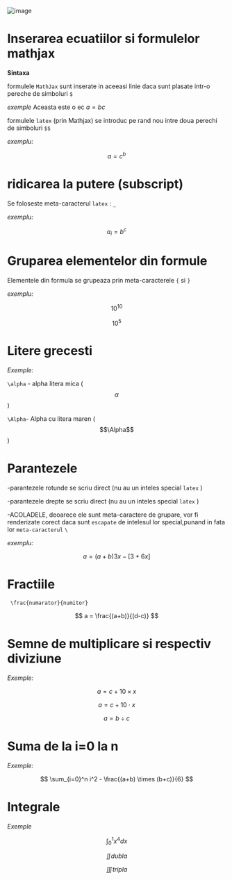 ![image](https://imaginidesktop3d.wordpress.com/wp-content/uploads/2014/06/www-imaginifrumoase-50.jpg?w=584)

# Inserarea ecuatiilor si formulelor mathjax

**Sintaxa** 

formulele `MathJax` sunt inserate in aceeasi linie daca sunt plasate intr-o pereche de simboluri `$` 

*exemple* 
Aceasta este o ec $a=bc$ 

formulele `latex` (prin Mathjax) se introduc pe rand nou intre doua perechi de simboluri `$$` 

*exemplu:* 

$$ a=c^b $$

# ridicarea la putere (subscript) 

Se foloseste meta-caracterul `latex` : `_` 

*exemplu:* 

$$ a_i = b^c $$

# Gruparea elementelor din formule

Elementele din formula se grupeaza prin meta-caracterele `{` si `}` 

*exemplu:*  

$$ 10^{10} $$

$$ 10^{5} $$

# Litere grecesti

*Exemple:* 

`\alpha` - alpha litera mica ($$\alpha$$)

`\Alpha`- Alpha cu litera maren ($$\Alpha$$) 

# Parantezele 

-parantezele rotunde se scriu direct (nu au un inteles special `latex` )

-parantezele drepte se scriu direct (nu au un inteles special `latex` )

-ACOLADELE, deoarece ele sunt meta-caractere de grupare, vor fi renderizate corect daca sunt `escapate` de intelesul lor special,punand in fata lor `meta-caracterul` `\` 

*exemplu:* 

$$ a= (a+b){3x}-[3+6x] $$

# Fractiile

` \frac{numarator}{numitor}` 

$$ a = \frac{(a+b)}{(d-c)} $$

# Semne de multiplicare si respectiv diviziune

*Exemple:*

$$ a= c+ 10 \times x $$

$$ a= c+ 10 \cdot x $$ 

$$ a= b \div c $$ 

# Suma de la i=0 la n #

*Exemple:*

$$ \sum_{i=0}^n i^2 - \frac{(a+b) \times (b+c)}{6} $$

# Integrale

*Exemple*

$$ \int_0^1 x^4 dx $$

$$ \iint dubla $$

$$\iiint tripla $$












